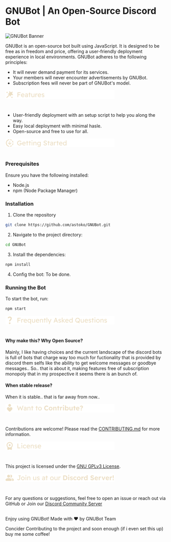 # GNUBot | An Open-Source Discord Bot

![GNUBot Banner](https://github.com/user-attachments/assets/b90b880e-62f3-4eb8-934a-91c01f4a1ae2)

GNUBot is an open-source bot built using JavaScript. It is designed to be free as in freedom and price, offering a user-friendly deployment experience in local environments. GNUBot adheres to the following principles:

- It will never demand payment for its services.
- Your members will never encounter advertisements by GNUBot.
- Subscription fees will never be part of GNUBot's model.

<picture>
  <source media="(prefers-color-scheme: dark)" srcset="img/readme/dark/Features.png">
  <source media="(prefers-color-scheme: light)" srcset="img/readme/light/Features.png">
  <img alt="Features" src="img/readme/dark/Features.png">
</picture>

#
- User-friendly deployment with an setup script to help you along the way.
- Easy local deployment with minimal hasle.
- Open-source and free to use for all.

<picture>
  <source media="(prefers-color-scheme: dark)" srcset="img/readme/dark/Getting Started.png">
  <source media="(prefers-color-scheme: light)" srcset="img/readme/light/Getting Started.png">
  <img alt="Getting Started" src="img/readme/dark/Getting Started.png">
</picture>

#
### Prerequisites

Ensure you have the following installed:
- Node.js
- npm (Node Package Manager)

### Installation

1. Clone the repository
```bash
git clone https://github.com/astoko/GNUBot.git
```

2. Navigate to the project directory:
```bash
cd GNUBot
```

3. Install the dependencies:
```bash
npm install
```

4. Config the bot:
To be done.

### Running the Bot

To start the bot, run:
```bash
npm start
```

<picture>
  <source media="(prefers-color-scheme: dark)" srcset="img/readme/dark/Frequently Asked Questions.png">
  <source media="(prefers-color-scheme: light)" srcset="img/readme/light/Frequently Asked Questions.png">
  <img alt="FAQ" src="img/readme/dark/Frequently Asked Questions.png">
</picture>

#
#### Why make this? Why Open Source?

Mainly, I like having choices and the current landscape of the discord bots is full of bots that charge way too much for fuctionality that is provided by discord them selfs like the ability to get welcome messages or goodbye messages.. So.. that is about it, making features free of subscription monopoly that in my prospective it seems there is an bunch of.

#### When stable release?

When it is stable.. that is far away from now..

<picture>
  <source media="(prefers-color-scheme: dark)" srcset="img/readme/dark/Want to Contribute.png">
  <source media="(prefers-color-scheme: light)" srcset="img/readme/light/Want to Contribute.png">
  <img alt="Contributions" src="img/readme/dark/Want to Contribute.png">
</picture>

#
Contributions are welcome! Please read the [CONTRIBUTING.md](CONTRIBUTING.md) for more information.

<picture>
  <source media="(prefers-color-scheme: dark)" srcset="img/readme/dark/License.png">
  <source media="(prefers-color-scheme: light)" srcset="img/readme/light/License.png">
  <img alt="License" src="img/readme/dark/License.png">
</picture>

#
This project is licensed under the [GNU GPLv3 License](LICENSE).

<picture>
  <source media="(prefers-color-scheme: dark)" srcset="img/readme/dark/Join us at our Discord Server!.png">
  <source media="(prefers-color-scheme: light)" srcset="img/readme/light/Join us at our Discord Server!.png">
  <img alt="Join Us" src="img/readme/dark/Join us at our Discord Server!.png">
</picture>

#
For any questions or suggestions, feel free to open an issue or reach out via GitHub or Join our [Discord Community Server](https://discord.gg/D96MATaPBe)

##

Enjoy using GNUBot! Made with ♥️ by GNUBot Team 

Concider Contributing to the project and soon enough (if i even set this up) buy me some coffee! 
